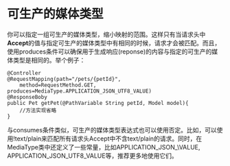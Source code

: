 # 可生产的媒体类型

你可以指定一组可生产的媒体类型，缩小映射的范围。这样只有当请求头中**Accept**的值与指定可生产的媒体类型中有相同的时候，请求才会被匹配。而且，使用produces条件可以确保用于生成响应\(reponse\)的内容与指定的可生产的媒体类型是相同的。举个例子：

```
@Controller
@RequestMapping(path="/pets/{petId}", 
    method=RequestMethod.GET, produces=MediaType.APPLICATION_JSON_UTF8_VALUE)
@ResponseBoby
public Pet getPet(@PathVariable String petId, Model model){
    //方法实现省略
}
```

与consumes条件类似，可生产的媒体类型表达式也可以使用否定。比如，可以使用!text/plain来匹配所有请求头Accept中不含text/plain的请求。同时，在MediaType类中还定义了一些常量，比如APPLICATION\_JSON\_\VALUE, APPLICATION\_JSON\_UTF8\_VALUE等，推荐更多地使用它们。

